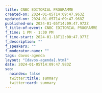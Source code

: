 ```yaml
---
title: CNBC EDITORIAL PROGRAMME
created-on: 2024-01-05T14:09:47.963Z
updated-on: 2024-01-05T14:09:47.968Z
published-on: 2024-01-05T14:09:47.972Z
f_title-of-event: CNBC EDITORIAL PROGRAMME
f_time: 1 PM - 1:30 PM
f_time-start: 2024-01-18T12:00:47.977Z
f_description: ""
f_speakers: ""
f_moderator-name: ""
tags: davos-agenda
layout: "[davos-agenda].html"
date: 2024-01-05T14:09:47.983Z
seo:
  noindex: false
  twitter:title: summary
  twitter:card: summary
---
```

